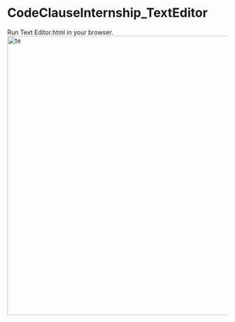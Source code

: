 # CodeClauseInternship_TextEditor

Run Text Editor.html in your browser.
<img width="638" alt="te" src="https://github.com/sumairaawan98/CodeClauseInternship_TextEditor/assets/60813545/ceb1f1d9-4325-4b31-9ae9-1b0e4de4ed39">

